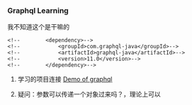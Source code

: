### Graphql Learning

我不知道这个是干嘛的
```
<!--		<dependency>-->
<!--			<groupId>com.graphql-java</groupId>-->
<!--			<artifactId>graphql-java</artifactId>-->
<!--			<version>11.0</version>-->
<!--		</dependency>-->
```

1. 学习的项目连接 
[Demo of graphql](https://github.com/xu-xiaofei/graphql-with-spring-boot)

2. 疑问：参数可以传递一个对象过来吗？，理论上可以

  